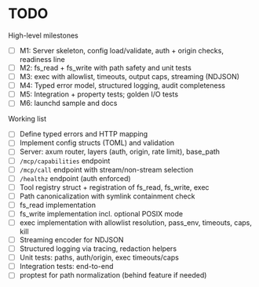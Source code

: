 # TODO

High-level milestones
- [ ] M1: Server skeleton, config load/validate, auth + origin checks, readiness line
- [ ] M2: fs_read + fs_write with path safety and unit tests
- [ ] M3: exec with allowlist, timeouts, output caps, streaming (NDJSON)
- [ ] M4: Typed error model, structured logging, audit completeness
- [ ] M5: Integration + property tests; golden I/O tests
- [ ] M6: launchd sample and docs

Working list
- [ ] Define typed errors and HTTP mapping
- [ ] Implement config structs (TOML) and validation
- [ ] Server: axum router, layers (auth, origin, rate limit), base_path
- [ ] `/mcp/capabilities` endpoint
- [ ] `/mcp/call` endpoint with stream/non-stream selection
- [ ] `/healthz` endpoint (auth enforced)
- [ ] Tool registry struct + registration of fs_read, fs_write, exec
- [ ] Path canonicalization with symlink containment check
- [ ] fs_read implementation
- [ ] fs_write implementation incl. optional POSIX mode
- [ ] exec implementation with allowlist resolution, pass_env, timeouts, caps, kill
- [ ] Streaming encoder for NDJSON
- [ ] Structured logging via tracing, redaction helpers
- [ ] Unit tests: paths, auth/origin, exec timeouts/caps
- [ ] Integration tests: end-to-end
- [ ] proptest for path normalization (behind feature if needed)
